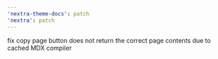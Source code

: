 ```yaml
---
'nextra-theme-docs': patch
'nextra': patch
---
```


fix copy page button does not return the correct page contents due to cached MDX compiler
